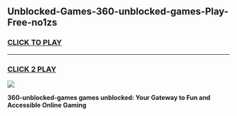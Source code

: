 
## Unblocked-Games-360-unblocked-games-Play-Free-no1zs
<h3>
<a href="https://premium76.site?title=360-unblocked-games&ref=09A">CLICK TO PLAY</a></h3>
<hr>

<h3>
<a href="https://premium76.site?title=360-unblocked-games&ref=09A">CLICK 2 PLAY</a>
  
</h3>

<a href="https://premium76.site?title=360-unblocked-games&ref=09A"><img src="https://clearcache.store/games.png"></a>


**360-unblocked-games games unblocked: Your Gateway to Fun and Accessible Online Gaming**
